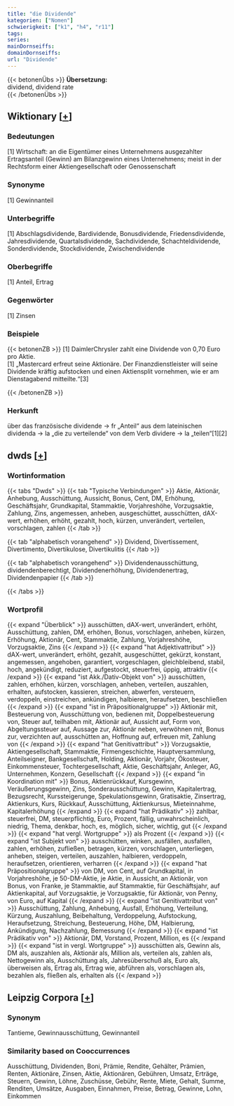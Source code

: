 ```yaml
---
title: "die Dividende"
kategorien: ["Nomen"]
schwierigkeit: ["k1", "h4", "r11"]
tags:
series:
mainDornseiffs:
domainDornseiffs:
url: "Dividende"
---
```


{{< betonenÜbs >}}
**Übersetzung:**  
dividend, dividend rate  
{{< /betonenÜbs >}}

## Wiktionary [[+](https://de.wiktionary.org/wiki/Dividende)]

### Bedeutungen
[1] Wirtschaft: an die Eigentümer eines Unternehmens ausgezahlter Ertragsanteil (Gewinn) am Bilanzgewinn eines Unternehmens; meist in der Rechtsform einer Aktiengesellschaft oder Genossenschaft  

### Synonyme
[1] Gewinnanteil  

### Unterbegriffe
[1] Abschlagsdividende, Bardividende, Bonusdividende, Friedensdividende, Jahresdividende, Quartalsdividende, Sachdividende, Schachteldividende, Sonderdividende, Stockdividende, Zwischendividende  

### Oberbegriffe
[1] Anteil, Ertrag  

### Gegenwörter
[1] Zinsen  

### Beispiele
{{< betonenZB >}}
[1] DaimlerChrysler zahlt eine Dividende von 0,70 Euro pro Aktie.  
[1] „Mastercard erfreut seine Aktionäre. Der Finanzdienstleister will seine Dividende kräftig aufstocken und einen Aktiensplit vornehmen, wie er am Dienstagabend mitteilte.“[3]  

{{< /betonenZB >}}
### Herkunft
über das französische dividende → fr „Anteil“ aus dem lateinischen dividenda → la „die zu verteilende“ von dem Verb dividere → la „teilen“[1][2]  



## dwds [[+](https://www.dwds.de/wb/Dividende)]

### Wortinformation
{{< tabs "Dwds" >}}
{{< tab "Typische Verbindungen" >}}
Aktie, Aktionär, Anhebung, Ausschüttung, Aussicht, Bonus, Cent, DM, Erhöhung, Geschäftsjahr, Grundkapital, Stammaktie, Vorjahreshöhe, Vorzugsaktie, Zahlung, Zins, angemessen, anheben, ausgeschüttet, ausschütten, dAX-wert, erhöhen, erhöht, gezahlt, hoch, kürzen, unverändert, verteilen, vorschlagen, zahlen
{{< /tab >}}

{{< tab "alphabetisch vorangehend" >}}
Dividend, Divertissement, Divertimento, Divertikulose, Divertikulitis
{{< /tab >}}

{{< tab "alphabetisch vorangehend" >}}
Dividendenausschüttung, dividendenberechtigt, Dividendenerhöhung, Dividendenertrag, Dividendenpapier
{{< /tab >}}

{{< /tabs >}}

### Wortprofil
{{< expand "Überblick" >}} ausschütten, dAX-wert, unverändert, erhöht, Ausschüttung, zahlen, DM, erhöhen, Bonus, vorschlagen, anheben, kürzen, Erhöhung, Aktionär, Cent, Stammaktie, Zahlung, Vorjahreshöhe, Vorzugsaktie, Zins {{< /expand >}}
{{< expand "hat Adjektivattribut" >}} dAX-wert, unverändert, erhöht, gezahlt, ausgeschüttet, gekürzt, konstant, angemessen, angehoben, garantiert, vorgeschlagen, gleichbleibend, stabil, hoch, angekündigt, reduziert, aufgestockt, steuerfrei, üppig, attraktiv {{< /expand >}}
{{< expand "ist Akk./Dativ-Objekt von" >}} ausschütten, zahlen, erhöhen, kürzen, vorschlagen, anheben, verteilen, auszahlen, erhalten, aufstocken, kassieren, streichen, abwerfen, versteuern, verdoppeln, einstreichen, ankündigen, halbieren, heraufsetzen, beschließen {{< /expand >}}
{{< expand "ist in Präpositionalgruppe" >}} Aktionär mit, Besteuerung von, Ausschüttung von, bedienen mit, Doppelbesteuerung von, Steuer auf, teilhaben mit, Aktionär auf, Aussicht auf, Form von, Abgeltungssteuer auf, Aussage zur, Aktionär neben, verwöhnen mit, Bonus zur, verzichten auf, ausschütten an, Hoffnung auf, erfreuen mit, Zahlung von {{< /expand >}}
{{< expand "hat Genitivattribut" >}} Vorzugsaktie, Aktiengesellschaft, Stammaktie, Firmengeschichte, Hauptversammlung, Anteilseigner, Bankgesellschaft, Holding, Aktionär, Vorjahr, Ökosteuer, Einkommensteuer, Tochtergesellschaft, Aktie, Geschäftsjahr, Anleger, AG, Unternehmen, Konzern, Gesellschaft {{< /expand >}}
{{< expand "in Koordination mit" >}} Bonus, Aktienrückkauf, Kursgewinn, Veräußerungsgewinn, Zins, Sonderausschüttung, Gewinn, Kapitalertrag, Bezugsrecht, Kurssteigerunge, Spekulationsgewinn, Gratisaktie, Zinsertrag, Aktienkurs, Kurs, Rückkauf, Ausschüttung, Aktienkursus, Mieteinnahme, Kapitalerhöhung {{< /expand >}}
{{< expand "hat Prädikativ" >}} zahlbar, steuerfrei, DM, steuerpflichtig, Euro, Prozent, fällig, unwahrscheinlich, niedrig, Thema, denkbar, hoch, es, möglich, sicher, wichtig, gut {{< /expand >}}
{{< expand "hat vergl. Wortgruppe" >}} als Prozent {{< /expand >}}
{{< expand "ist Subjekt von" >}} ausschütten, winken, ausfällen, ausfallen, zahlen, erhöhen, zufließen, betragen, kürzen, vorschlagen, unterliegen, anheben, steigen, verteilen, auszahlen, halbieren, verdoppeln, heraufsetzen, orientieren, verharren {{< /expand >}}
{{< expand "hat Präpositionalgruppe" >}} von DM, von Cent, auf Grundkapital, in Vorjahreshöhe, je 50-DM-Aktie, je Aktie, in Aussicht, an Aktionär, von Bonus, von Franke, je Stammaktie, auf Stammaktie, für Geschäftsjahr, auf Aktienkapital, auf Vorzugsaktie, je Vorzugsaktie, für Aktionär, von Penny, von Euro, auf Kapital {{< /expand >}}
{{< expand "ist Genitivattribut von" >}} Ausschüttung, Zahlung, Anhebung, Ausfall, Erhöhung, Verteilung, Kürzung, Auszahlung, Beibehaltung, Verdoppelung, Aufstockung, Heraufsetzung, Streichung, Besteuerung, Höhe, DM, Halbierung, Ankündigung, Nachzahlung, Bemessung {{< /expand >}}
{{< expand "ist Prädikativ von" >}} Aktionär, DM, Vorstand, Prozent, Million, es {{< /expand >}}
{{< expand "ist in vergl. Wortgruppe" >}} ausschütten als, Gewinn als, DM als, auszahlen als, Aktionär als, Million als, verteilen als, zahlen als, Nettogewinn als, Ausschüttung als, Jahresüberschuß als, Euro als, überweisen als, Ertrag als, Ertrag wie, abführen als, vorschlagen als, bezahlen als, fließen als, erhalten als {{< /expand >}}

## Leipzig Corpora [[+](https://corpora.uni-leipzig.de/en/res?word=Dividende&corpusId=deu_newscrawl-public_2018)]


### Synonym
Tantieme, Gewinnausschüttung, Gewinnanteil


### Similarity based on Cooccurrences
Ausschüttung, Dividenden, Boni, Prämie, Rendite, Gehälter, Prämien, Renten, Aktionäre, Zinsen, Aktie, Aktionären, Gebühren, Umsatz, Erträge, Steuern, Gewinn, Löhne, Zuschüsse, Gebühr, Rente, Miete, Gehalt, Summe, Renditen, Umsätze, Ausgaben, Einnahmen, Preise, Betrag, Gewinne, Lohn, Einkommen

